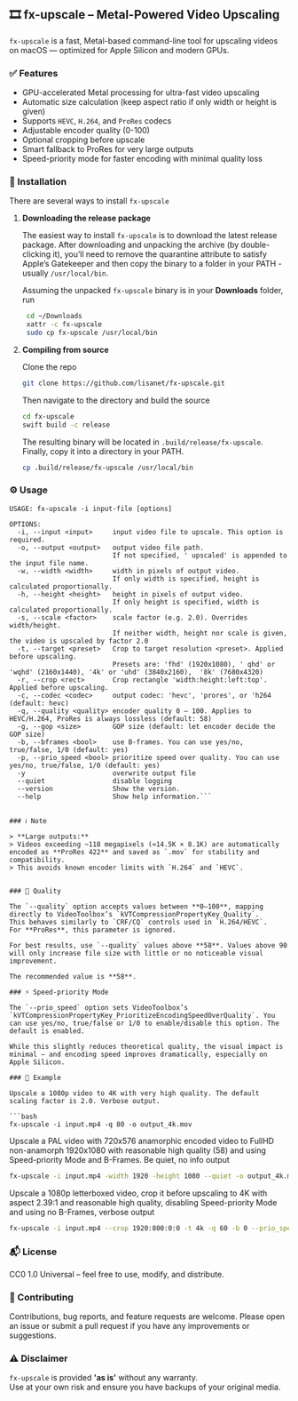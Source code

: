 ## 🎞️ fx-upscale – Metal-Powered Video Upscaling

`fx-upscale` is a fast, Metal-based command-line tool for upscaling videos on macOS — optimized for Apple Silicon and modern GPUs.


### ✅ Features

* GPU-accelerated Metal processing for ultra-fast video upscaling  
* Automatic size calculation (keep aspect ratio if only width or height is given)  
* Supports `HEVC`, `H.264`, and `ProRes` codecs  
* Adjustable encoder quality (0-100)  
* Optional cropping before upscale  
* Smart fallback to ProRes for very large outputs  
* Speed-priority mode for faster encoding with minimal quality loss  

### 🚀 Installation

There are several ways to install `fx-upscale`

1. **Downloading the release package**

    The easiest way to install `fx-upscale` is to download the latest release package.
   After downloading and unpacking the archive (by double-clicking it), you’ll need to remove the quarantine attribute to satisfy Apple’s Gatekeeper and then copy the binary to a folder in your PATH - usually `/usr/local/bin`.

   Assuming the unpacked `fx-upscale` binary is in your **Downloads** folder, run

   ```bash
    cd ~/Downloads
    xattr -c fx-upscale
    sudo cp fx-upscale /usr/local/bin
    ```
    
3. **Compiling from source**

   Clone the repo
   
   ```bash
   git clone https://github.com/lisanet/fx-upscale.git
   ```

   Then navigate to the directory and build the source

    ```bash
    cd fx-upscale
    swift build -c release
    ```

    The resulting binary will be located in `.build/release/fx-upscale`. Finally, copy it into a directory in your PATH.

   ```bash
   cp .build/release/fx-upscale /usr/local/bin
   ```


### ⚙️ Usage

```
USAGE: fx-upscale -i input-file [options]

OPTIONS:
  -i, --input <input>     input video file to upscale. This option is required.
  -o, --output <output>   output video file path.
                          If not specified, ' upscaled' is appended to the input file name.
  -w, --width <width>     width in pixels of output video.
                          If only width is specified, height is calculated proportionally.
  -h, --height <height>   height in pixels of output video.
                          If only height is specified, width is calculated proportionally.
  -s, --scale <factor>    scale factor (e.g. 2.0). Overrides width/height. 
                          If neither width, height nor scale is given, the video is upscaled by factor 2.0
  -t, --target <preset>   Crop to target resolution <preset>. Applied before upscaling.
                          Presets are: 'fhd' (1920x1080), ' qhd' or 'wqhd' (2160x1440), '4k' or 'uhd' (3840x2160),  '8k' (7680x4320)
  -r, --crop <rect>       Crop rectangle 'width:height:left:top'. Applied before upscaling.
  -c, --codec <codec>     output codec: 'hevc', 'prores', or 'h264 (default: hevc)
  -q, --quality <quality> encoder quality 0 – 100. Applies to HEVC/H.264, ProRes is always lossless (default: 58)
  -g, --gop <size>        GOP size (default: let encoder decide the GOP size)
  -b, --bframes <bool>    use B-frames. You can use yes/no, true/false, 1/0 (default: yes)
  -p, --prio_speed <bool> prioritize speed over quality. You can use yes/no, true/false, 1/0 (default: yes)
  -y                      overwrite output file
  --quiet                 disable logging
  --version               Show the version.
  --help                  Show help information.```


### ℹ️ Note

> **Large outputs:**  
> Videos exceeding ~118 megapixels (≈14.5K × 8.1K) are automatically encoded as **ProRes 422** and saved as `.mov` for stability and compatibility.  
> This avoids known encoder limits with `H.264` and `HEVC`.


### 🌟 Quality

The `--quality` option accepts values between **0–100**, mapping directly to VideoToolbox’s `kVTCompressionPropertyKey_Quality`.
This behaves similarly to `CRF/CQ` controls used in `H.264/HEVC`.  
For **ProRes**, this parameter is ignored.

For best results, use `--quality` values above **58**. Values above 90 will only increase file size with little or no noticeable visual improvement. 

The recommended value is **58**.

### ⚡ Speed-priority Mode

The `--prio_speed` option sets VideoToolbox’s `kVTCompressionPropertyKey_PrioritizeEncodingSpeedOverQuality`. You can use yes/no, true/false or 1/0 to enable/disable this option. The default is enabled.

While this slightly reduces theoretical quality, the visual impact is minimal — and encoding speed improves dramatically, especially on Apple Silicon.  

### 🧪 Example

Upscale a 1080p video to 4K with very high quality. The default scaling factor is 2.0. Verbose output.

```bash
fx-upscale -i input.mp4 -q 80 -o output_4k.mov
```

Upscale a PAL video with 720x576 anamorphic encoded video to FullHD non-anamorph 1920x1080 with reasonable high quality (58) and using Speed-priority Mode and B-Frames. Be quiet, no info output

```bash
fx-upscale -i input.mp4 -width 1920 -height 1080 --quiet -o output_4k.mov
```

Upscale a 1080p letterboxed video, crop it before upscaling to 4K with aspect 2.39:1 and reasonable high quality, disabling Speed-priority Mode and using no B-Frames, verbose output

```bash
fx-upscale -i input.mp4 --crop 1920:800:0:0 -t 4k -q 60 -b 0 --prio_speed no -o output_4k.mov
```


### 📬 License

CC0 1.0 Universal – feel free to use, modify, and distribute.


### 🤝 Contributing

Contributions, bug reports, and feature requests are welcome. Please open an issue or submit a pull request if you have any improvements or suggestions.

### ⚠️ Disclaimer

`fx-upscale` is provided **'as is'** without any warranty.  
Use at your own risk and ensure you have backups of your original media.
